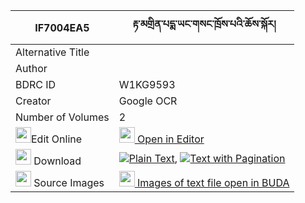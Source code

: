 |IF7004EA5|རྟ་མགྲིན་པདྨ་ཡང་གསང་ཁྲོས་པའི་ཆོས་སྐོར། 
| --- | --- 
|Alternative Title |
|Author | 
|BDRC ID | W1KG9593
|Creator | Google OCR
|Number of Volumes| 2
|<img width="25" src="https://img.icons8.com/color/25/000000/edit-property.png">Edit Online| [<img width="25" src="https://avatars.githubusercontent.com/u/45091458?s=200&v=4"> Open in Editor](http://editor.openpecha.org/IF7004EA5)
|<img width="25" src="https://img.icons8.com/fluent/48/000000/download-2.png"/>  Download | [![](https://img.icons8.com/color/20/000000/txt.png)Plain Text](https://github.com/Openpecha/IF7004EA5/releases/download/v1/tamdrin_pema_yangsang_tropa_i__plain_IF7004EA5.zip), [![](https://img.icons8.com/color/20/000000/txt.png)Text with Pagination](https://github.com/Openpecha/IF7004EA5/releases/download/v1/tamdrin_pema_yangsang_tropa_i__pages_IF7004EA5.zip)
|<img width="25" src="https://img.icons8.com/plasticine/100/000000/pictures-folder.png"/>  Source Images | [<img width="25" src="https://library.bdrc.io/icons/BUDA-small.svg"> Images of text file open in BUDA](https://library.bdrc.io/show/bdr:W1KG9593)